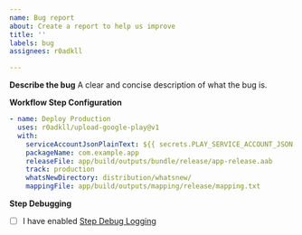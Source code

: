 ```yaml
---
name: Bug report
about: Create a report to help us improve
title: ''
labels: bug
assignees: r0adkll

---
```


**Describe the bug**
A clear and concise description of what the bug is.

**Workflow Step Configuration**

<!-- Update the example below with your configuration to better help me debug your issue. You can obfuscate anything that isn't public. -->

```yml
- name: Deploy Production
  uses: r0adkll/upload-google-play@v1
  with:
    serviceAccountJsonPlainText: ${{ secrets.PLAY_SERVICE_ACCOUNT_JSON }}
    packageName: com.example.app
    releaseFile: app/build/outputs/bundle/release/app-release.aab
    track: production
    whatsNewDirectory: distribution/whatsnew/
    mappingFile: app/build/outputs/mapping/release/mapping.txt
```

**Step Debugging**

- [ ] I have enabled [Step Debug Logging](https://docs.github.com/en/free-pro-team@latest/actions/managing-workflow-runs/enabling-debug-logging#enabling-step-debug-logging)

<!-- Please post your debug step logs for this step here to better help debugging, or link to your actions if your project is open source -->
